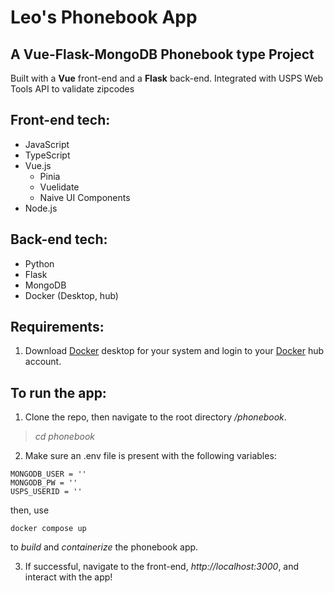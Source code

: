 # Leo's Phonebook App
## A Vue-Flask-MongoDB Phonebook type Project
Built with a **Vue** front-end and a **Flask** back-end. Integrated with USPS Web Tools API to validate zipcodes

## Front-end tech:
- JavaScript
- TypeScript
- Vue.js
  - Pinia
  - Vuelidate
  - Naive UI Components
- Node.js

## Back-end tech:
- Python
- Flask
- MongoDB
- Docker (Desktop, hub)

## Requirements:
1. Download [Docker](https://docs.docker.com/desktop/) desktop for your system and login to your [Docker](https://hub.docker.com) hub account.


## To run the app:
1. Clone the repo, then navigate to the root directory */phonebook*.
> *cd phonebook*
2. Make sure an .env file is present with the following variables:
```
MONGODB_USER = ''
MONGODB_PW = ''
USPS_USERID = ''
```
then, use 
```
docker compose up
```
to *build* and *containerize* the phonebook app.

3. If successful, navigate to the front-end, *http://localhost:3000*, and interact with the app!
